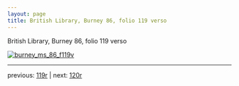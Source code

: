 ```yaml
---
layout: page
title: British Library, Burney 86, folio 119 verso
---
```


British Library, Burney 86, folio 119 verso

[![burney_ms_86_f119v](http://www.homermultitext.org/iipsrv?IIIF=/project/homer/pyramidal/deepzoom/bl/burney86imgs/v1/burney_ms_86_f119v.tif/full/800,/0/default.jpg)](http://www.homermultitext.org/ict2/?urn=urn:cite2:bl:burney86imgs.v1:burney_ms_86_f119v) 

---

previous:  [119r](../119r/) | next: [120r](../120r/)